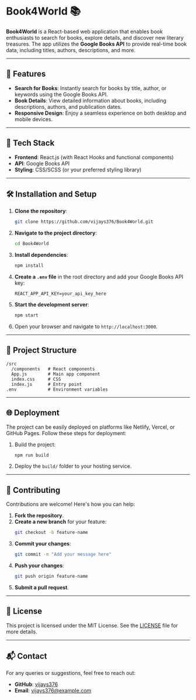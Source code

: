 
# Book4World 📚

**Book4World** is a React-based web application that enables book enthusiasts to search for books, explore details, and discover new literary treasures. The app utilizes the **Google Books API** to provide real-time book data, including titles, authors, descriptions, and more.

---

## 🌟 Features

- **Search for Books**: Instantly search for books by title, author, or keywords using the Google Books API.
- **Book Details**: View detailed information about books, including descriptions, authors, and publication dates.
- **Responsive Design**: Enjoy a seamless experience on both desktop and mobile devices.

---

## 🔧 Tech Stack

- **Frontend**: React.js (with React Hooks and functional components)
- **API**: Google Books API
- **Styling**: CSS/SCSS (or your preferred styling library)

---

## 🛠️ Installation and Setup

1. **Clone the repository**:
   ```bash
   git clone https://github.com/vijays376/Book4World.git
   ```

2. **Navigate to the project directory**:
   ```bash
   cd Book4World
   ```

3. **Install dependencies**:
   ```bash
   npm install
   ```

4. **Create a `.env` file** in the root directory and add your Google Books API key:
   ```env
   REACT_APP_API_KEY=your_api_key_here
   ```

5. **Start the development server**:
   ```bash
   npm start
   ```

6. Open your browser and navigate to `http://localhost:3000`.

---

## 📂 Project Structure

```
/src
  /components   # React components
  App.js        # Main app component
  index.css     # CSS
  index.js      # Entry point
.env            # Environment variables
```

---

## 🌐 Deployment

The project can be easily deployed on platforms like Netlify, Vercel, or GitHub Pages. Follow these steps for deployment:  
1. Build the project:
   ```bash
   npm run build
   ```
2. Deploy the `build/` folder to your hosting service.

---

## 🤝 Contributing

Contributions are welcome! Here's how you can help:  
1. **Fork the repository**.  
2. **Create a new branch** for your feature:
   ```bash
   git checkout -b feature-name
   ```
3. **Commit your changes**:
   ```bash
   git commit -m "Add your message here"
   ```
4. **Push your changes**:
   ```bash
   git push origin feature-name
   ```
5. **Submit a pull request**.

---

## 📜 License

This project is licensed under the MIT License. See the [LICENSE](LICENSE) file for more details.

---

## 📬 Contact

For any queries or suggestions, feel free to reach out:  
- **GitHub**: [vijays376](https://github.com/vijays376)  
- **Email**: vijays376@example.com
